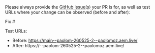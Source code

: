 Please always provide the [GitHub issue(s)](../issues) your PR is for, as well as test URLs where your change can be observed (before and after):

Fix #<gh-issue-id>

Test URLs:
- Before: https://main--paolom-260525-2--paolomoz.aem.live/
- After: https://<branch>--paolom-260525-2--paolomoz.aem.live/
